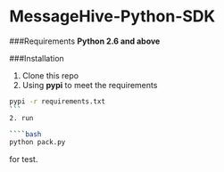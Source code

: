 MessageHive-Python-SDK
=====================

###Requirements
**Python 2.6 and above**

###Installation
1. Clone this repo
1. Using **pypi** to meet the requirements
````bash
pypi -r requirements.txt
```
2. run

````bash
python pack.py
````

for test.
